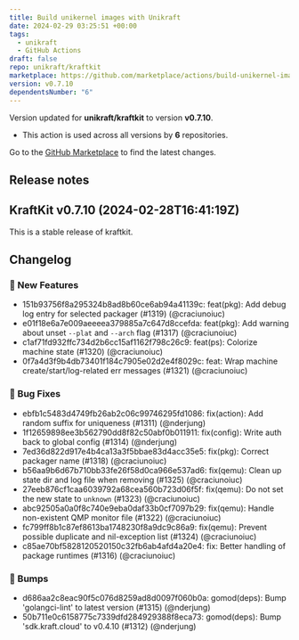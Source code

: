 ```yaml
---
title: Build unikernel images with Unikraft
date: 2024-02-29 03:25:51 +00:00
tags:
  - unikraft
  - GitHub Actions
draft: false
repo: unikraft/kraftkit
marketplace: https://github.com/marketplace/actions/build-unikernel-images-with-unikraft
version: v0.7.10
dependentsNumber: "6"
---
```



Version updated for **unikraft/kraftkit** to version **v0.7.10**.
- This action is used across all versions by **6** repositories.

Go to the [GitHub Marketplace](https://github.com/marketplace/actions/build-unikernel-images-with-unikraft) to find the latest changes.

## Release notes

## KraftKit v0.7.10 (2024-02-28T16:41:19Z)

This is a stable release of kraftkit.

## Changelog
### 🚀 New Features
* 151b93756f8a295324b8ad8b60ce6ab94a41139c: feat(pkg): Add debug log entry for selected packager (#1319) (@craciunoiuc)
* e01f18e6a7e009aeeeea379885a7c647d8ccefda: feat(pkg): Add warning about unset `--plat` and `--arch` flag (#1317) (@craciunoiuc)
* c1af71fd932ffc734d2b6cc15af1162f798c26c9: feat(ps): Colorize machine state (#1320) (@craciunoiuc)
* 0f7a4d3f9b4db73401f184c7905e02d2e4f8029c: feat: Wrap machine create/start/log-related err messages (#1321) (@craciunoiuc)
### 🐛 Bug Fixes
* ebfb1c5483d4749fb26ab2c06c99746295fd1086: fix(action): Add random suffix for uniqueness (#1311) (@nderjung)
* 1f12659898ee3b562790dd8f82c50abf0b011911: fix(config): Write auth back to global config (#1314) (@nderjung)
* 7ed36d822d917e4b4ca13a3f5bbae83d4acc35e5: fix(pkg): Correct packager name (#1318) (@craciunoiuc)
* b56aa9b6d67b710bb33fe26f58d0ca966e537ad6: fix(qemu): Clean up state dir and log file when removing (#1325) (@craciunoiuc)
* 27eeb876cf1caa6039792a68cea560b723d06f5f: fix(qemu): Do not set the new state to `unknown` (#1323) (@craciunoiuc)
* abc92505a0a0f8c740e9eba0daf33b0cf7097b29: fix(qemu): Handle non-existent QMP monitor file (#1322) (@craciunoiuc)
* fc799ff8b1c87ef8613ba1748230f8a9dc9c86a9: fix(qemu): Prevent possible duplicate and nil-exception list (#1324) (@craciunoiuc)
* c85ae70bf5828120520150c32fb6ab4afd4a20e4: fix: Better handling of package runtimes (#1316) (@craciunoiuc)
### 🤖 Bumps
* d686aa2c8eac90f5c076d8259ad8d0097f060b0a: gomod(deps): Bump 'golangci-lint' to latest version (#1315) (@nderjung)
* 50b711e0c6158775c7339dfd284929388f8eca73: gomod(deps): Bump 'sdk.kraft.cloud' to v0.4.10 (#1312) (@nderjung)


